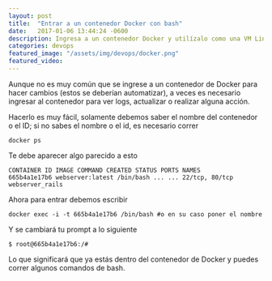 ```yaml
---
layout: post
title:  "Entrar a un contenedor Docker con bash"
date:   2017-01-06 13:44:24 -0600
description: Ingresa a un contenedor Docker y utilízalo como una VM Linux.
categories: devops
featured_image: "/assets/img/devops/docker.png"
featured_video:
---
```


Aunque no es muy común que se ingrese a un 
contenedor de Docker para hacer cambios (estos se deberían automatizar), 
a veces es necesario ingresar al contenedor 
para ver logs, actualizar o realizar alguna acción.

Hacerlo es muy fácil, solamente debemos saber el 
nombre del contenedor o el ID; si no sabes el nombre o el id, es necesario correr

```
docker ps
```

Te debe aparecer algo parecido a esto

```
CONTAINER ID IMAGE COMMAND CREATED STATUS PORTS NAMES
665b4a1e17b6 webserver:latest /bin/bash ... ... 22/tcp, 80/tcp webserver_rails
```

Ahora para entrar debemos escribir

```
docker exec -i -t 665b4a1e17b6 /bin/bash #o en su caso poner el nombre
```

Y se cambiará tu prompt a lo siguiente

```
$ root@665b4a1e17b6:/#
```

Lo que significará que ya estás dentro del contenedor de Docker y puedes correr algunos comandos de bash.